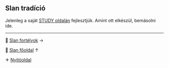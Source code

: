 ## Slan tradíció

Jelenleg a saját [STUDY oldalán](https://github.com/kaktusztea/szilankrpg/wiki/STUDY.slan) fejlesztjük. Amint ott elkészül, bemásolni ide.


---

🔗 [Slan fortélyok](046_slan_fortelyok.md) →

🔗 [Slan főoldal](120_slan.md) ↑

⚜️ [Nyitóoldal](start.md#11-slan-miszt%C3%A9rium)
